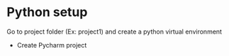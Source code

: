 # Python setup

Go to project folder (Ex: project1) and create a python virtual environment

- Create Pycharm project
